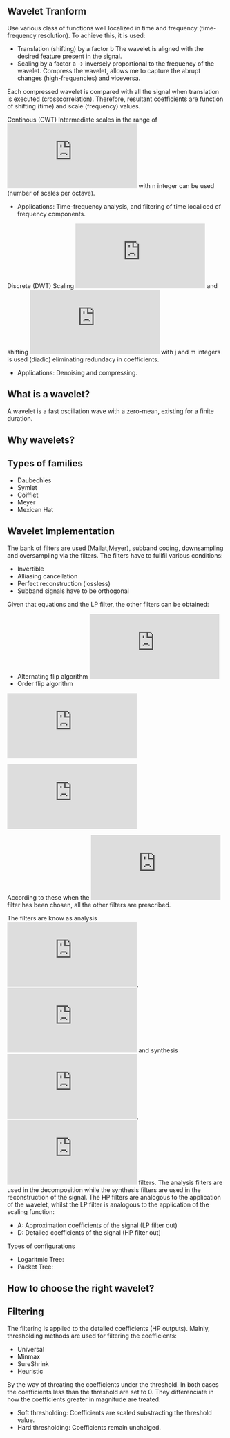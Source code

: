Wavelet Tranform
--
Use various class of functions well localized in time and frequency (time-frequency resolution). To achieve this, it is used:
  - Translation (shifting) by a factor b
  The wavelet is aligned with the desired feature present in the signal.
  - Scaling by a factor a -> inversely proportional to the frequency of the wavelet.
  Compress the wavelet, allows me to capture the abrupt changes (high-frequencies) and viceversa.

Each compressed wavelet is compared with all the signal when translation is executed (crosscorrelation). Therefore, resultant coefficients are function of shifting (time) and scale (frequency) values.

Continous (CWT)
Intermediate scales in the range of ![Eq. 1](https://latex.codecogs.com/gif.latex?%5B2%5E%7Bn%7D%2C2%5E%7Bn&plus;1%7D%5D) with n integer can be used (number of scales per octave).
- Applications: Time-frequency analysis, and filtering of time localiced of frequency components.

Discrete (DWT)
Scaling ![](https://latex.codecogs.com/gif.latex?2%5E%7Bj%7D) and shifting ![](https://latex.codecogs.com/gif.latex?2%5E%7Bj%7Dm) 
with j and m integers is used (diadic) eliminating redundacy in coefficients.
- Applications: Denoising and compressing.

What is a wavelet?
-
A wavelet is a fast oscillation wave with a zero-mean, existing for a finite duration.

Why wavelets?
-

Types of families
-
- Daubechies
- Symlet
- Coifflet
- Meyer
- Mexican Hat


Wavelet Implementation
-
The bank of filters are used (Mallat,Meyer), subband coding, downsampling and oversampling via the filters. The filters have to fullfil various conditions:
- Invertible
- Alliasing cancellation 
- Perfect reconstruction (lossless)
- Subband signals have to be orthogonal

Given that equations and the LP filter, the other filters can be obtained:
- Alternating flip algorithm
![](https://latex.codecogs.com/gif.latex?h_%7B1%7D%5Bn%5D%3D%5Bh_%7B0%7D%28N%29%2C-h_%7B0%7D%28N-1%29%2Ch_%7B0%7D%28N-2%29%2C-h_%7B0%7D%28N-3%29...%5D)
- Order flip algorithm

![](https://latex.codecogs.com/gif.latex?g_%7B0%7D%5Bn%5D%3D%5Bh_%7B0%7D%28N%29%2Ch_%7B0%7D%28N-1%29%2Ch_%7B0%7D%28N-2%29%2C...%5D)

![](https://latex.codecogs.com/gif.latex?g_%7B1%7D%5Bn%5D%3D%5Bh_%7B1%7D%28N%29%2Ch_%7B1%7D%28N-1%29%2Ch_%7B1%7D%28N-2%29%2C...%5D)



According to these when the ![](https://latex.codecogs.com/gif.latex?H_%7B0%7D%28z%29) filter has been chosen, all the other filters are prescribed.

The filters are know as analysis ![](https://latex.codecogs.com/gif.latex?H_%7B0%7D%28z%29),![](https://latex.codecogs.com/gif.latex?H_%7B1%7D%28z%29) and synthesis ![](https://latex.codecogs.com/gif.latex?G_%7B0%7D%28z%29),![](https://latex.codecogs.com/gif.latex?G_%7B1%7D%28z%29) filters. The analysis filters are used in the decomposition while the synthesis filters are used in the reconstruction of the signal. The HP filters are analogous to the application of the wavelet, whilst the LP filter is analogous to the application of the scaling function:

- A: Approximation coefficients of the signal (LP filter out)
- D: Detailed coefficients of the signal (HP filter out)

Types of configurations
- Logaritmic Tree:
- Packet Tree:

How to choose the right wavelet?
-


Filtering
-
The filtering is applied to the detailed coefficients (HP outputs). Mainly, thresholding methods are used for filtering the coefficients:
- Universal
- Minmax
- SureShrink
- Heuristic

By the way of threating the coefficients under the threshold. In both cases the coefficients less than the threshold are set to 0. They differenciate in how the coefficients greater in magnitude are treated:
- Soft thresholding: Coefficients are scaled substracting the threshold value.
- Hard thresholding: Coefficients remain unchaiged.


